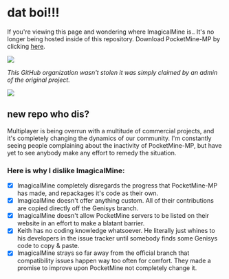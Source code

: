 # dat boi!!!

If you're viewing this page and wondering where ImagicalMine is.. It's no longer being hosted inside of this repository. Download PocketMine-MP by clicking [here](https://github.com/PocketMine/PocketMine-MP).

![](https://i.imgur.com/8HTkQj3.gif)

*This GitHub organization wasn't stolen it was simply claimed by an admin of the original project.*

![](https://i.imgur.com/XmThBdr.gif)

## new repo who dis?

Multiplayer is being overrun with a multitude of commercial projects, and it's completely changing the dynamics of our community. I'm constantly seeing people complaining about the inactivity of PocketMine-MP, but have yet to see anybody make any effort to remedy the situation. 

### Here is why I dislike ImagicalMine:

- [x] ImagicalMine completely disregards the progress that PocketMine-MP has made, and repackages it's code as their own.
- [x] ImagicalMine doesn't offer anything custom. All of their contributions are copied directly off the Genisys branch.
- [x] ImagicalMine doesn't allow PocketMine servers to be listed on their website in an effort to make a blatant barrier.
- [x] Keith has no coding knowledge whatsoever. He literally just whines to his developers in the issue tracker until somebody finds some Genisys code to copy & paste.
- [x] ImagicalMine strays so far away from the official branch that compatibility issues happen way too often for comfort. They made a promise to improve upon PocketMine not completely change it.
